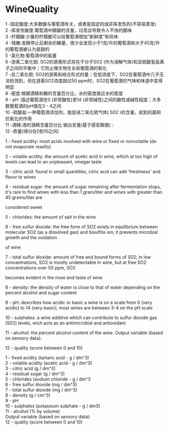# WineQuality
1 -固定酸度:大多数酸与葡萄酒有关，或者是固定的或非挥发性的(不容易蒸发)   
2 -挥发性酸度:葡萄酒中醋酸的含量，过高会导致令人不快的醋味   
3 -柠檬酸:少量的柠檬酸可以给葡萄酒增加“新鲜度”和风味   
4 -残糖:发酵停止后剩余的糖量，很少会发现小于1克/升的葡萄酒和大于45克/升的葡萄酒被认为是甜的   
5 -氯化物:葡萄酒中的盐量   
6 -游离二氧化硫: SO2的游离形式存在于分子SO2 (作为溶解气体)和亚硫酸氢盐离子之间的平衡中；它防止微生物生长和葡萄酒的氧化   
7 -总二氧化硫: SO2的游离和结合形式的量；在低浓度下，SO2在葡萄酒中几乎无法检测到，但在游离SO2浓度超过50 ppm时，SO2在葡萄酒的气味和味道中变得明显   
8 -密度:根据酒精和糖的含量百分比，水的密度接近水的密度   
9 - pH :描述葡萄酒在0 (非常酸性)至14 (非常碱性)之间的酸性或碱性程度；大多数葡萄酒的pH值在3 - 4之间   
10 -硫酸盐:一种葡萄酒添加剂，能促进二氧化硫气体( S02 )的含量，起到抗菌和抗氧化的作用   
11 -酒精:酒的酒精含量百分比 输出变量(基于感官数据) :   
12 -质量(得分在0到10之间)  


1 - fixed acidity: most acids involved with wine or fixed or nonvolatile (do not evaporate readily)

2 - volatile acidity: the amount of acetic acid in wine, which at too high of levels can lead to an unpleasant, vinegar taste

3 - citric acid: found in small quantities, citric acid can add 'freshness' and flavor to wines

4 - residual sugar: the amount of sugar remaining after fermentation stops, it's rare to find wines with less than 1 gram/liter and wines with greater than 45 grams/liter are 

considered sweet

5 - chlorides: the amount of salt in the wine

6 - free sulfur dioxide: the free form of SO2 exists in equilibrium between molecular SO2 (as a dissolved gas) and bisulfite ion; it prevents microbial growth and the oxidation 

of wine

7 - total sulfur dioxide: amount of free and bound forms of S02; in low concentrations, SO2 is mostly undetectable in wine, but at free SO2 concentrations over 50 ppm, SO2 

becomes evident in the nose and taste of wine

8 - density: the density of water is close to that of water depending on the percent alcohol and sugar content

9 - pH: describes how acidic or basic a wine is on a scale from 0 (very acidic) to 14 (very basic); most wines are between 3-4 on the pH scale

10 - sulphates: a wine additive which can contribute to sulfur dioxide gas (S02) levels, wich acts as an antimicrobial and antioxidant

11 - alcohol: the percent alcohol content of the wine.  Output variable (based on sensory data): 

12 - quality (score between 0 and 10)







 1 - fixed acidity (tartaric acid - g / dm^3)  
 2 - volatile acidity (acetic acid - g / dm^3)  
 3 - citric acid (g / dm^3)  
 4 - residual sugar (g / dm^3)  
 5 - chlorides (sodium chloride - g / dm^3  
 6 - free sulfur dioxide (mg / dm^3)  
 7 - total sulfur dioxide (mg / dm^3)  
 8 - density (g / cm^3)  
 9 - pH  
 10 - sulphates (potassium sulphate - g / dm3)  
 11 - alcohol (% by volume)  
 Output variable (based on sensory data):   
 12 - quality (score between 0 and 10)  
